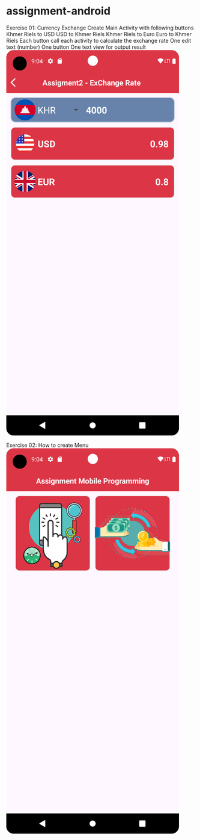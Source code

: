# assignment-android
Exercise 01: Currency Exchange
    Create Main Activity with following buttons
    Khmer Riels to USD
    USD to Khmer Riels
    Khmer Riels to Euro
    Euro to Khmer Riels
Each button call each activity to calculate the exchange rate
    One edit text (number)
    One button
    One text view for output result
    ![Exercise 01_screen](image.png)

Exercise 02: How to create Menu
    ![Exercise 02_screen](image-1.png)